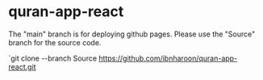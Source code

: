 # quran-app-react
The "main" branch is for deploying github pages. Please use the "Source" branch for the source code.

`git clone --branch Source https://github.com/ibnharoon/quran-app-react.git

